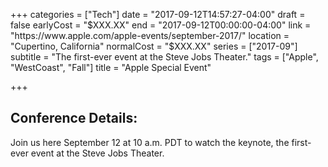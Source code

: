 +++
categories = ["Tech"]
date = "2017-09-12T14:57:27-04:00"
draft = false
earlyCost = "$XXX.XX"
end = "2017-09-12T00:00:00-04:00"
link = "https://www.apple.com/apple-events/september-2017/"
location = "Cupertino, California"
normalCost = "$XXX.XX"
series = ["2017-09"]
subtitle = "The first-ever event at the Steve Jobs Theater."
tags = ["Apple", "WestCoast", "Fall"]
title = "Apple Special Event"

+++


## Conference Details: 

Join us here September 12 at 10 a.m. PDT to watch the keynote, the first-ever event at the Steve Jobs Theater.